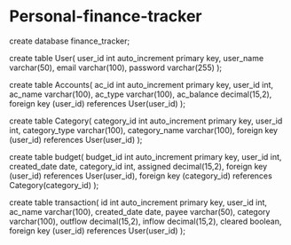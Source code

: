 # Personal-finance-tracker

create database finance_tracker;

create table User(
user_id int auto_increment primary key,
user_name varchar(50),
email varchar(100),
password varchar(255)
);

create table Accounts(
ac_id int auto_increment primary key,
user_id int,
ac_name varchar(100),
ac_type varchar(100),
ac_balance decimal(15,2),
foreign key (user_id) references User(user_id)
);

create table Category(
category_id int auto_increment primary key,
user_id int,
category_type varchar(100),
category_name varchar(100),
foreign key (user_id) references User(user_id)
);

create table budget(
budget_id int auto_increment primary key,
user_id int,
created_date date,
category_id int,
assigned decimal(15,2),
foreign key (user_id) references User(user_id),
foreign key (category_id) references Category(category_id)
);

create table transaction(
id int auto_increment primary key,
user_id int,
ac_name varchar(100),
created_date date,
payee varchar(50),
category varchar(100),
outflow decimal(15,2),
inflow decimal(15,2),
cleared boolean,
foreign key (user_id) references User(user_id)
);

